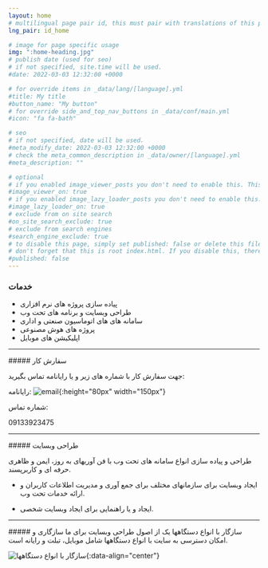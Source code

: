 ```yaml
---
layout: home
# multilingual page pair id, this must pair with translations of this page. (This name must be unique)
lng_pair: id_home

# image for page specific usage
img: ":home-heading.jpg"
# publish date (used for seo)
# if not specified, site.time will be used.
#date: 2022-03-03 12:32:00 +0000

# for override items in _data/lang/[language].yml
#title: My title
#button_name: "My button"
# for override side_and_top_nav_buttons in _data/conf/main.yml
#icon: "fa fa-bath"

# seo
# if not specified, date will be used.
#meta_modify_date: 2022-03-03 12:32:00 +0000
# check the meta_common_description in _data/owner/[language].yml
#meta_description: ""

# optional
# if you enabled image_viewer_posts you don't need to enable this. This is only if image_viewer_posts = false
#image_viewer_on: true
# if you enabled image_lazy_loader_posts you don't need to enable this. This is only if image_lazy_loader_posts = false
#image_lazy_loader_on: true
# exclude from on site search
#on_site_search_exclude: true
# exclude from search engines
#search_engine_exclude: true
# to disable this page, simply set published: false or delete this file
# don't forget that this is root index.html. If you disable this, there will be no index.html page to open
#published: false
---
```

### خدمات 

  - پیاده سازی پروژه های نرم افزاری
  - طراحی وبسایت و برنامه های تحت وب
  - سامانه های های اتوماسیون صنعتی و اداری
  - پروژه های هوش مصنوعی 
  - اپلیکیشن های موبایل


<hr />
##### سفارش کار

جهت سفارش کار با شماره های زیر و یا رایانامه تماس بگیرید:

رایانامه: ![email](:email.png){:height="80px" width="150px"}

شماره تماس:

09133923475

<hr />
##### طراحی  وبسایت

طراحی و پیاده سازی انواع سامانه های تحت وب با فن آوریهای به روز، ایمن و ظاهری حرفه ای و کاربرپسند.

 - ایجاد وبسایت برای سازمانهای مختلف برای جمع آوری و مدیریت اطلاعات کاربران و ارائه خدمات تحت وب. 

 -  ایجاد و یا راهنمایی برای ایجاد وبسایت شخصی.
 
<hr />
##### سازگار با انواع دستگاهها
یک از اصول طراحی وبسایت برای ما سازگاری و امکان دسترسی به سایت با انواع دستگاهها شامل موبایل، تبلت و رایانه است. 


![سازگار با انواع دستگاهها](:responsive.jpg){:data-align="center"}






